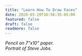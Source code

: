 ```yaml
---
title: "Learn How To Draw Faces"
date: 2020-05-20T16:56:35-05:00
featured: false
draft: false
readmore: false
---
```


*Pencil on 7"x10" paper.*  
*Portrait of Steve Jobs.*

<!--more-->